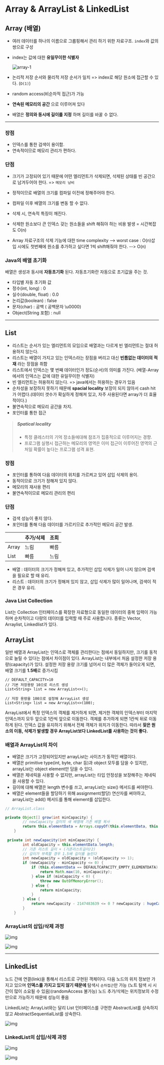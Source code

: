 # Array & ArrayList & LinkedList



## Array (배열)

- 여러 데이터를 하나의 이름으로 그룹핑해서 관리 하기 위한 자료구조. `index`와 값의 쌍으로 구성

- index는 값에 대한 **유일무이한 식별자**

  ![array-1](https://raw.githubusercontent.com/Songwonseok/CS-Study/main/DataStructure/images/array-1.PNG)

- 논리적 저장 순서와 물리적 저장 순서가 일치 => index로 해당 원소에 접근할 수 있다. (`O(1)`)

- random access(비순차적 접근)가 가능

- **연속된 메모리의 공간** 으로 이루어져 있다

- 배열은 **정의와 동시에 길이를 지정** 하며 길이를 바꿀 수 없다.

-----

### 장점

- 인덱스를 통한 검색이 용이함.
- 연속적이므로 메모리 관리가 편하다.

### 단점

- 크기가 고정되어 있기 때문에 어떤 엘리먼트가 삭제되면, 삭제된 상태를 빈 공간으로 남겨두어야 한다. => `메모리 낭비`

- 정적이므로 배열의 크기를 컴파일 이전에 정해주어야 한다.

- 컴파일 이후 배열의 크기를 변동 할 수 없다.

- 삭제 시, 연속적 특징이 깨진다.

- 삭제한 원소보다 큰 인덱스 갖는 원소들을 shift 해줘야 하는 비용 발생 = 시간복잡도 O(n)

- Array 자료구조의 삭제 기능에 대한 time complexity --> worst case : O(n)삽입 시에도 첫번째에 원소를 추가하고 싶다면 1씩 shift해줘야 한다. --> O(n)

  

### Java의 배열 초기화

배열은 생성과 동시에 **자동초기화** 된다. 자동초기화란 자동으로 초기값을 주는 것.

- 타입별 자동 초기화 값
- 정수(int, long) : 0
- 실수(double, float) : 0.0
- 논리값(boolean) : false
- 문자(char) : 공백 ( 공백문자 \u0000)
- Object(String 포함) : null



-----

## List

- 리스트는 순서가 있는 엘리먼트의 모임으로 배열과는 다르게 빈 엘리먼트는 절대 허용하지 않는다.
- 리스트는 배열이 가지고 있는 인덱스라는 장점을 버리고 대신 **빈틈없는 데이터의 적재** 라는 장점을 취함
- 리스트에서 인덱스는 몇 번째 데이터인가 정도(순서)의 의미를 가진다. (배열-Array에서의 인덱스는 값에 대한 유일무이한 식별자)
- 빈 엘리먼트는 허용하지 않는다. => java에서는 허용하는 경우가 있음
- 순차성을 보장하지 못하기 때문에 **spacial locality** 보장이 되지 않아서 cash hit가 어렵다.(데이터 갯수가 확실하게 정해져 있고, 자주 사용된다면 array가 더 효율적이다.)
- 불연속적으로 메모리 공간을 차지.
- 포인터를 통한 접근

> ##### Spatical locality
>
> - 특정 클레스터의 기억 장소들에대해 참조가 집중적으로 이루어지는 경향.
> - 프로그램 실행시 접근하는 메모리의 영역은 이미 접근이 이루어진 영역의 근처일 확률이 높다는 프로그램 성격 표현.

### 장점

- 포인터를 통하여 다음 데이터의 위치를 가르켜고 있어 삽입 삭제의 용이.
- 동적이므로 크기가 정해져 있지 않다.
- 메모리의 재사용 편리
- 불연속적이므로 메모리 관리의 편리

### 단점

- 검색 성능이 좋지 않다.
- 포인터를 통해 다음 데이터를 가르키므로 추가적인 메모리 공간 발생.

|       | 추가/삭제 | 조회 |
| ----- | --------- | ---- |
| Array | 느림      | 빠름 |
| List  | 빠름      | 느림 |

- 배열 : 데이터의 크기가 정해져 있고, 추가적인 삽입 삭제가 일어 나지 않으며 검색을 필요로 할 때 유리.
- 리스트 : 데이터의 크기가 정해져 있지 않고, 삽입 삭제가 많이 일어나며, 검색이 적은 경우 유리.



### Java List Collection

List는 Collection 인터페이스를 확장한 자료형으로 동일한 데이터의 중복 입력이 가능하며 순차적이고 다량의 데이터를 입력할 때 주로 사용합니다. 종류는 Vector, Arraylist, Linkedlist가 있다.



## ArrayList

일반 배열과 ArrayList는 인덱스로 객체를 관리한다는 점에서 동일하지만, 크기를 동적으로 늘릴 수 있다는 점에서 차이점이 있다. ArrayList는 내부에서 처음 설정한 저장 용량(capacity)가 있다. 설정한 저장 용량 크기를 넘어서 더 많은 객체가 들어오게 되면, 배열 크기를 **1.5배**로 증가시킴

```null
// DEFAULT_CAPACITY=10
// 기본 저장용량 10으로 리스트 생성
List<String> list = new ArrayList<>(); 

// 저장 용량을 100으로 설정해 ArrayList 생성 
List<String> list = new ArrayList<>(100);
```

ArrayList에서 특정 인덱스의 객체를 제거하게 되면, 제거한 객체의 인덱스부터 마지막 인덱스까지 모두 앞으로 1칸씩 앞으로 이동한다. 객체를 추가하게 되면 1칸씩 뒤로 이동하게 된다. 인덱스 값을 유지하기 위해서 전체 객체가 위치가 이동한다.
따라서 **잦은 원소의 이동, 삭제가 발생할 경우 ArrayList보다 LinkedList를 사용하는 것이 좋다.**



### 배열과 ArrayList의 차이

- 배열은 크기가 고정되어있지만 arrayList는 사이즈가 동적인 배열이다.
- 배열은 primitive type(int, byte, char 등)과 object 모두를 담을 수 있지만, arrayList는 object element만 담을 수 있다.
- 배열은 제네릭을 사용할 수 없지만, arrayList는 타입 안정성을 보장해주는 제네릭을 사용할 수 있다.
- 길이에 대해 배열은 length 변수를 쓰고, arrayList는 size() 메서드를 써야한다.
- 배열은 element들을 할당하기 위해 assignment(할당) 연산자를 써야하고, arrayList는 add() 메서드를 통해 element를 삽입한다.

```java
// ArrayList.class

private Object[] grow(int minCapacity) {
        // newCapacity 길이의 새 배열에 기존 배열 복사
        return this.elementData = Arrays.copyOf(this.elementData, this.newCapacity(minCapacity));
    }
    
 private int newCapacity(int minCapacity) {
        int oldCapacity = this.elementData.length;
        // 기존 리스트 길이 + (기존리스트길이/2)
        // 길이가 부족할 경우 1.5배 길이를 늘린다
        int newCapacity = oldCapacity + (oldCapacity >> 1);
        if (newCapacity - minCapacity <= 0) {
            if (this.elementData == DEFAULTCAPACITY_EMPTY_ELEMENTDATA) {
                return Math.max(10, minCapacity);
            } else if (minCapacity < 0) {
                throw new OutOfMemoryError();
            } else {
                return minCapacity;
            }
        } else {
            return newCapacity - 2147483639 <= 0 ? newCapacity : hugeCapacity(minCapacity);
        }
    }
```

### ArrayList의 삽입/삭제 과정

![img](https://raw.githubusercontent.com/Songwonseok/CS-Study/main/DataStructure/images/array-2.PNG)

![img](https://raw.githubusercontent.com/Songwonseok/CS-Study/main/DataStructure/images/array-6.PNG)



-----



## LinkedList

노드 간에 연결(link)을 통해서 리스트로 구현된 객체이다. 다음 노드의 위치 정보만 가지고 있으며 **인덱스를 가지고 있지 않기 때문에** 탐색시 `순차접근`만 가능 (노트 탐색 시 시간이 많이 소요될 수 있음)(randomAccess 불가능)
노드 추가/삭제는 위치정보의 수정만으로 가능하기 때문에 성능이 좋음

LinkedList는 ArrayList와는 달리 List 인터페이스를 구현한 AbstractList를 상속하지 않고 AbstractSequentialList를 상속한다.

![img](https://raw.githubusercontent.com/Songwonseok/CS-Study/main/DataStructure/images/array-3.PNG)

### LinkedList의 삽입/삭제 과정

![img](https://raw.githubusercontent.com/Songwonseok/CS-Study/main/DataStructure/images/array-4.PNG)

![img](https://raw.githubusercontent.com/Songwonseok/CS-Study/main/DataStructure/images/array-5.PNG)